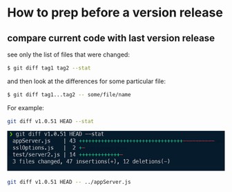 
# How to prep before a version release

## compare current code with last version release

see only the list of files that were changed:

```bash
$ git diff tag1 tag2 --stat
```

and then look at the differences for some particular file:

```bash
$ git diff tag1...tag2 -- some/file/name
```

For example:

```bash
git diff v1.0.51 HEAD --stat
```

![show the files that changed](<diff-tag-example 2023-09-13 111527.png>)

```bash
git diff v1.0.51 HEAD -- ../appServer.js
```
